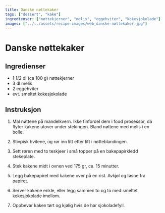 ```yaml
---
title: Danske nøttekaker
tags: ["dessert", "kake"]
ingredienser: ["nøttekjerner", "melis", "eggehviter", "kokesjokolade"]
images: ["../../assets/recipe-images/web_danske-nøttekaker.jpg"]
---
```


# Danske nøttekaker

## Ingredienser

- 1 1/2 dl (ca 100 g) nøttekjerner
- 3 dl melis
- 2 eggehviter
- evt. smeltet kokesjokolade

## Instruksjon

1. Mal nøttene på mandelkvern. Ikke finfordel dem i food prosessor, da flyter kakene utover under stekingen. Bland nøttene med melis i en bolle.

2. Stivpisk hvitene, og rør inn litt etter litt i nøtteblandingen.

3. Sett røren med to teskjeer i små topper på en bakepapirkledd stekeplate.

4. Stek kakene midt i ovnen ved 175 gr, ca. 15 minutter.

5. Legg bakepapiret med kakene over på en rist. Avkjøl og løsne fra papiret.

6. Server kakene enkle, eller legg sammen to og to med smeltet kokesjokolade imellom.

7. Oppbevar kaken tørt og kjølig hvis de har sjokoladefyll.
